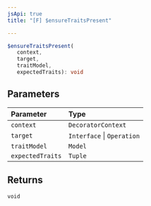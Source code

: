 ```yaml
---
jsApi: true
title: "[F] $ensureTraitsPresent"

---
```

```ts
$ensureTraitsPresent(
   context, 
   target, 
   traitModel, 
   expectedTraits): void
```

## Parameters

| Parameter | Type |
| :------ | :------ |
| `context` | `DecoratorContext` |
| `target` | `Interface` \| `Operation` |
| `traitModel` | `Model` |
| `expectedTraits` | `Tuple` |

## Returns

`void`
